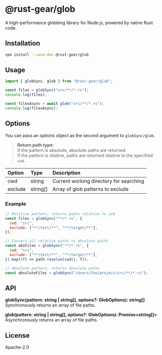# @rust-gear/glob

A high-performance globbing library for Node.js, powered by native Rust code.

## Installation

```sh
npm install --save-dev @rust-gear/glob
```

## Usage

```js
import { globSync, glob } from "@rust-gear/glob";

const files = globSync("src/**/*.rs");
console.log(files);

const filesAsync = await glob("src/**/*.rs");
console.log(filesAsync);
```

## Options

You can pass an options object as the second argument to `globSync/glob`.

> **Return path type:**  
> If the pattern is absolute, absolute paths are returned.  
> If the pattern is relative, paths are returned relative to the specified `cwd`.

| Option  | Type     | Description                             |
| :------ | :------- | :-------------------------------------- |
| cwd     | string   | Current working directory for searching |
| exclude | string[] | Array of glob patterns to exclude       |

### Example

```js
// Relative pattern, returns paths relative to cwd
const files = globSync("**/*.rs", {
  cwd: "src",
  exclude: ["**/test/**", "**/target/**"],
});

// Convert all relative paths to absolute paths
const absFiles = globSync("**/*.rs", {
  cwd: "src",
  exclude: ["**/test/**", "**/target/**"],
}).map((f) => path.resolve(cwd(), f));

// Absolute pattern, returns absolute paths
const absoluteFiles = globSync("/Users/foo/project/src/**/*.rs");
```

## API

**globSync(pattern: string \| string[], options?: GlobOptions): string[]**  
Synchronously returns an array of file paths.

**glob(pattern: string \| string[], options?: GlobOptions): Promise<string[]>**  
Asynchronously returns an array of file paths.

## License

Apache-2.0

